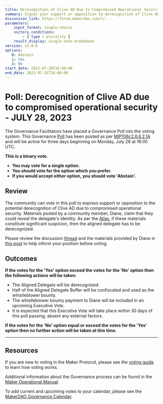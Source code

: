 ```yaml
---
title: Derecognition of Clive AD Due to Compromised Operational Security - JULY 28, 2023
summary: Signal your support or opposition to derecognition of Clive AD due to compromised operational security. A community member, Diane, posted materials claiming that they could reveal the delegate's identity.
discussion_link: https://forum.makerdao.com/t/...
parameters:
    input_format: single-choice
    victory_conditions:
        - { type : plurality }
    result_display: single-vote-breakdown
version: v2.0.0
options:
   0: Abstain
   1: Yes
   2: No
start_date: 2023-07-28T16:00:00
end_date: 2023-07-31T16:00:00
---
```

# Poll: Derecognition of Clive AD due to compromised operational security - JULY 28, 2023

The Governance Facilitators have placed a Governance Poll into the voting system. This Governance [Poll](https://manual.makerdao.com/governance/governance-cycle/weekly-governance-cycle#weekly-governance-cycle-definitions-mip16c1) has been posted as per [MIP106c2.6.6.2.1A](https://mips.makerdao.com/mips/details/MIP106#6-6-current-incubating-ecosystem-actors) and will be active for three days beginning on Monday, July 28 at 16:00 UTC.

**This is a binary vote.**
- **You may vote for a single option.**
- **You should vote for the option which you prefer.**
- **If you would accept either option, you should vote 'Abstain'.**

## Review

The community can vote in this poll to express support or opposition to the potential derecognition of Clive AD due to compromised operational security.
Materials posted by a community member, Diane, claim that they could reveal the delegate's identity. As per the [Atlas](https://mips.makerdao.com/mips/details/MIP101#2-6-6-aligned-delegate-privacy), if these materials constitute significant suspicion, then the aligned delegate has to be derecognized.

Please review the discussion [thread](https://forum.makerdao.com/t/...) and the materials provided by Diane in [this post](https://forum.makerdao.com/t/...) to help inform your position before voting.

## Outcomes

**If the votes for the 'Yes' option exceed the votes for the 'No' option then the following actions will be taken:**
* The Aligned Delegate will be derecognized.
* Half of the Aligned Delegate Buffer will be confiscated and used as the whistleblower bounty.
* The whistleblower bounty payment to Diane will be included in an upcoming Executive Vote.
* It is expected that this Executive Vote will take place within 30 days of this poll passing, absent any external factors.

**If the votes for the 'No' option equal or exceed the votes for the 'Yes' option then no further action will be taken at this time.**

---

## Resources

If you are new to voting in the Maker Protocol, please see the [voting guide](https://manual.makerdao.com/governance/voting-in-makerdao/on-chain-governance) to learn how voting works.

Additional information about the Governance process can be found in the [Maker Operational Manual](https://manual.makerdao.com).

To add current and upcoming votes to your calendar, please see the [MakerDAO Governance Calendar](https://manual.makerdao.com/makerdao/calendars/governance-calendar).
